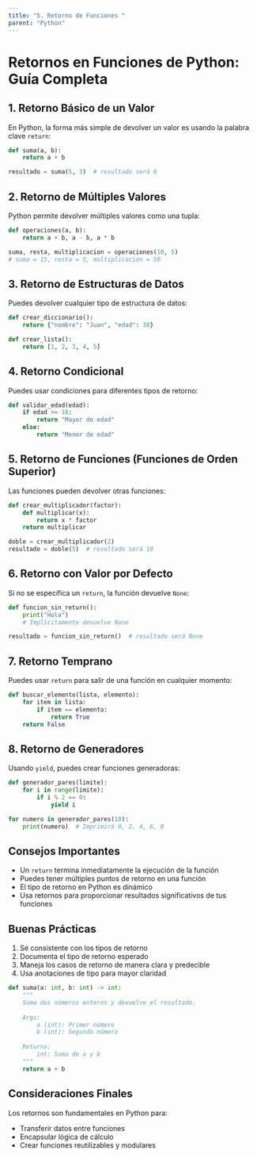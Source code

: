 ```yaml
---
title: "5. Retorno de Funciones "
parent: "Python"
---
```


# Retornos en Funciones de Python: Guía Completa

## 1. Retorno Básico de un Valor

En Python, la forma más simple de devolver un valor es usando la palabra clave `return`:

```python
def suma(a, b):
    return a + b

resultado = suma(5, 3)  # resultado será 8
```

## 2. Retorno de Múltiples Valores

Python permite devolver múltiples valores como una tupla:

```python
def operaciones(a, b):
    return a + b, a - b, a * b

suma, resta, multiplicacion = operaciones(10, 5)
# suma = 15, resta = 5, multiplicacion = 50
```

## 3. Retorno de Estructuras de Datos

Puedes devolver cualquier tipo de estructura de datos:

```python
def crear_diccionario():
    return {"nombre": "Juan", "edad": 30}

def crear_lista():
    return [1, 2, 3, 4, 5]
```

## 4. Retorno Condicional

Puedes usar condiciones para diferentes tipos de retorno:

```python
def validar_edad(edad):
    if edad >= 18:
        return "Mayor de edad"
    else:
        return "Menor de edad"
```

## 5. Retorno de Funciones (Funciones de Orden Superior)

Las funciones pueden devolver otras funciones:

```python
def crear_multiplicador(factor):
    def multiplicar(x):
        return x * factor
    return multiplicar

doble = crear_multiplicador(2)
resultado = doble(5)  # resultado será 10
```

## 6. Retorno con Valor por Defecto

Si no se especifica un `return`, la función devuelve `None`:

```python
def funcion_sin_return():
    print("Hola")
    # Implícitamente devuelve None

resultado = funcion_sin_return()  # resultado será None
```

## 7. Retorno Temprano

Puedes usar `return` para salir de una función en cualquier momento:

```python
def buscar_elemento(lista, elemento):
    for item in lista:
        if item == elemento:
            return True
    return False
```

## 8. Retorno de Generadores

Usando `yield`, puedes crear funciones generadoras:

```python
def generador_pares(limite):
    for i in range(limite):
        if i % 2 == 0:
            yield i

for numero in generador_pares(10):
    print(numero)  # Imprimirá 0, 2, 4, 6, 8
```

## Consejos Importantes

- Un `return` termina inmediatamente la ejecución de la función
- Puedes tener múltiples puntos de retorno en una función
- El tipo de retorno en Python es dinámico
- Usa retornos para proporcionar resultados significativos de tus funciones

## Buenas Prácticas

1. Sé consistente con los tipos de retorno
2. Documenta el tipo de retorno esperado
3. Maneja los casos de retorno de manera clara y predecible
4. Usa anotaciones de tipo para mayor claridad

```python
def suma(a: int, b: int) -> int:
    """
    Suma dos números enteros y devuelve el resultado.
    
    Args:
        a (int): Primer número
        b (int): Segundo número
    
    Returns:
        int: Suma de a y b
    """
    return a + b
```

## Consideraciones Finales

Los retornos son fundamentales en Python para:
- Transferir datos entre funciones
- Encapsular lógica de cálculo
- Crear funciones reutilizables y modulares
